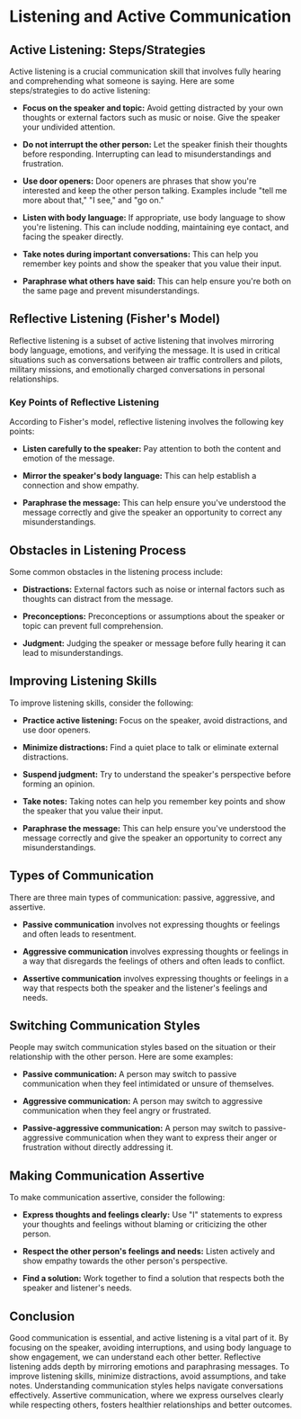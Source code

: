 # Listening and Active Communication

## Active Listening: Steps/Strategies

Active listening is a crucial communication skill that involves fully hearing and comprehending what someone is saying. Here are some steps/strategies to do active listening:

- **Focus on the speaker and topic:** Avoid getting distracted by your own thoughts or external factors such as music or noise. Give the speaker your undivided attention.
  
- **Do not interrupt the other person:** Let the speaker finish their thoughts before responding. Interrupting can lead to misunderstandings and frustration.
  
- **Use door openers:** Door openers are phrases that show you're interested and keep the other person talking. Examples include "tell me more about that," "I see," and "go on."
  
- **Listen with body language:** If appropriate, use body language to show you're listening. This can include nodding, maintaining eye contact, and facing the speaker directly.
  
- **Take notes during important conversations:** This can help you remember key points and show the speaker that you value their input.
  
- **Paraphrase what others have said:** This can help ensure you're both on the same page and prevent misunderstandings.

## Reflective Listening (Fisher's Model)

Reflective listening is a subset of active listening that involves mirroring body language, emotions, and verifying the message. It is used in critical situations such as conversations between air traffic controllers and pilots, military missions, and emotionally charged conversations in personal relationships.

### Key Points of Reflective Listening

According to Fisher's model, reflective listening involves the following key points:

- **Listen carefully to the speaker:** Pay attention to both the content and emotion of the message.
  
- **Mirror the speaker's body language:** This can help establish a connection and show empathy.
  
- **Paraphrase the message:** This can help ensure you've understood the message correctly and give the speaker an opportunity to correct any misunderstandings.

## Obstacles in Listening Process

Some common obstacles in the listening process include:

- **Distractions:** External factors such as noise or internal factors such as thoughts can distract from the message.
  
- **Preconceptions:** Preconceptions or assumptions about the speaker or topic can prevent full comprehension.
  
- **Judgment:** Judging the speaker or message before fully hearing it can lead to misunderstandings.

## Improving Listening Skills

To improve listening skills, consider the following:

- **Practice active listening:** Focus on the speaker, avoid distractions, and use door openers.
  
- **Minimize distractions:** Find a quiet place to talk or eliminate external distractions.
  
- **Suspend judgment:** Try to understand the speaker's perspective before forming an opinion.
  
- **Take notes:** Taking notes can help you remember key points and show the speaker that you value their input.
  
- **Paraphrase the message:** This can help ensure you've understood the message correctly and give the speaker an opportunity to correct any misunderstandings.

## Types of Communication

There are three main types of communication: passive, aggressive, and assertive.

- **Passive communication** involves not expressing thoughts or feelings and often leads to resentment.
  
- **Aggressive communication** involves expressing thoughts or feelings in a way that disregards the feelings of others and often leads to conflict.
  
- **Assertive communication** involves expressing thoughts or feelings in a way that respects both the speaker and the listener's feelings and needs.

## Switching Communication Styles

People may switch communication styles based on the situation or their relationship with the other person. Here are some examples:

- **Passive communication:** A person may switch to passive communication when they feel intimidated or unsure of themselves.
  
- **Aggressive communication:** A person may switch to aggressive communication when they feel angry or frustrated.
  
- **Passive-aggressive communication:** A person may switch to passive-aggressive communication when they want to express their anger or frustration without directly addressing it.

## Making Communication Assertive

To make communication assertive, consider the following:

- **Express thoughts and feelings clearly:** Use "I" statements to express your thoughts and feelings without blaming or criticizing the other person.
  
- **Respect the other person's feelings and needs:** Listen actively and show empathy towards the other person's perspective.
  
- **Find a solution:** Work together to find a solution that respects both the speaker and listener's needs.

## Conclusion

Good communication is essential, and active listening is a vital part of it. By focusing on the speaker, avoiding interruptions, and using body language to show engagement, we can understand each other better. Reflective listening adds depth by mirroring emotions and paraphrasing messages.
To improve listening skills, minimize distractions, avoid assumptions, and take notes. Understanding communication styles helps navigate conversations effectively. Assertive communication, where we express ourselves clearly while respecting others, fosters healthier relationships and better outcomes.


